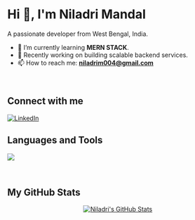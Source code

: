 # Hi 👋, I'm Niladri Mandal

A passionate developer from West Bengal, India.

- 🌱 I’m currently learning **MERN STACK**.
- 🔭 Recently working on building scalable backend services.
- 📫 How to reach me: **niladrim004@gmail.com**

<br/>

## Connect with me
<a href="https://www.linkedin.com/in/niladri-mandal-71856a367/">
  <img src="https://img.shields.io/badge/LinkedIn-0A66C2?style=for-the-badge&logo=linkedin&logoColor=white" alt="LinkedIn">
</a>

<br/>

## Languages and Tools

<p align="left">
  <a href="https://skillicons.dev">
    <img src="https://skillicons.dev/icons?i=html,css,tailwindcss,js,nodejs,express,react,mongodb,postgresql,c,cpp,git,vscode,vim" />
  </a>
</p>

<br/>

## My GitHub Stats

<p align="center">
  <a href="https://github.com/anuraghazra/github-readme-stats">
    <img align="center" src="https://github-readme-stats.vercel.app/api?username=Niladrim14&show_icons=true&theme=tokyonight&hide_border=true&include_all_commits=true" alt="Niladri's GitHub Stats" />
  </a>
</p>


